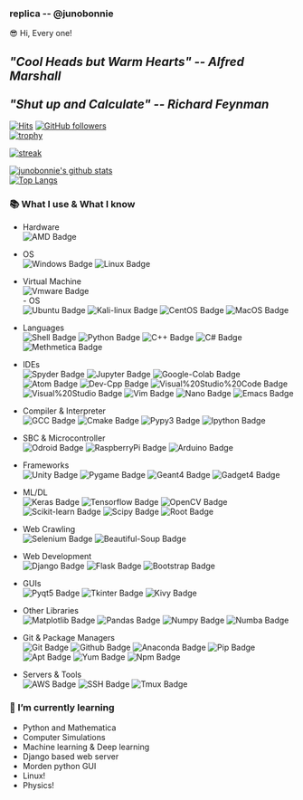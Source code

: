 ### replica -- @junobonnie

 😎 Hi, Every one!


## ***"Cool Heads but Warm Hearts" -- Alfred Marshall<br><br>"Shut up and Calculate" -- Richard Feynman***

[![Hits](https://hits.seeyoufarm.com/api/count/incr/badge.svg?url=https%3A%2F%2Fgithub.com%2Fjunobonnie)](https://github.com/junobonnie)
[![GitHub followers](https://img.shields.io/github/followers/junobonnie.svg?style=social&label=Follow&maxAge=2592000)](https://github.com/junobonnie?tab=followers)
<br>
[![trophy](https://github-profile-trophy.vercel.app/?username=junobonnie&theme=chalk&row=2&column=5)](https://github.com/ryo-ma/github-profile-trophy)

[![streak](https://github-readme-streak-stats.herokuapp.com/?user=junobonnie&theme=calm)](https://github.com/junobonnie)

[![junobonnie's github stats](https://github-readme-stats.vercel.app/api?username=junobonnie&show_icons=true&theme=dracula)](https://github.com/junobonnie)
<br>
[![Top Langs](https://github-readme-stats.vercel.app/api/top-langs/?username=junobonnie&layout=compact&langs_count=8&theme=dracula)](https://github.com/junobonnie)



### 📚 What I use & What I know
- Hardware <br>
![AMD Badge](http://img.shields.io/badge/-AMD-black?style=flat-square&logo=amd)

- OS <br>
![Windows Badge](http://img.shields.io/badge/-Windows-black?style=flat-square&logo=windows&logoColor=blue)
![Linux Badge](http://img.shields.io/badge/-WSL2-black?style=flat-square&logo=linux)

- Virtual Machine <br>
![Vmware Badge](http://img.shields.io/badge/-Vmware-black?style=flat-square&logo=vmware&logoColor=white)
<br>- OS <br>
![Ubuntu Badge](http://img.shields.io/badge/-Ubuntu-black?style=flat-square&logo=ubuntu)
![Kali-linux Badge](http://img.shields.io/badge/-Kali%20linux-black?style=flat-square&logo=kali-linux&logoColor=white)
![CentOS Badge](http://img.shields.io/badge/-CentOS-black?style=flat-square&logo=centos)
![MacOS Badge](http://img.shields.io/badge/-MacOS-black?style=flat-square&logo=macos)

- Languages <br>
![Shell Badge](http://img.shields.io/badge/-Shell%20Script-black?style=flat-square&logo=gnu-bash&logoColor=white)
![Python Badge](http://img.shields.io/badge/-Python-black?style=flat-square&logo=python&logoColor=white)
![C++ Badge](http://img.shields.io/badge/-C++-black?style=flat-square&logo=c%2B%2B&logoColor=blue)
![C# Badge](http://img.shields.io/badge/-C%23-black?style=flat-square&logo=c-sharp&logoColor=green)
![Methmetica Badge](http://img.shields.io/badge/-Mathematica-black?style=flat-square&logo=mathematica)

- IDEs <br>
![Spyder Badge](http://img.shields.io/badge/-Spyder-black?style=flat-square&logo=spyder-ide&logoColor=red)
![Jupyter Badge](http://img.shields.io/badge/-Jupyter-black?style=flat-square&logo=jupyter)
![Google-Colab Badge](http://img.shields.io/badge/-Google%20Colab-black?style=flat-square&logo=google-colab)
![Atom Badge](http://img.shields.io/badge/-Atom-black?style=flat-square&logo=atom&logoColor=green)
![Dev-Cpp Badge](http://img.shields.io/badge/-Dev%20C%2b%2b-black?style=flat-square&logo=dev%20c%2B%2B)
![Visual%20Studio%20Code Badge](http://img.shields.io/badge/-Visual%20Studio%20Code-black?style=flat-square&logo=visual%20studio%20code&logoColor=blue)
![Visual%20Studio Badge](http://img.shields.io/badge/-Visual%20Studio-black?style=flat-square&logo=visual%20studio&logoColor=purple)
![Vim Badge](http://img.shields.io/badge/-Vim-black?style=flat-square&logo=vim&logoColor=green)
![Nano Badge](http://img.shields.io/badge/-Nano-black?style=flat-square&logo=nano)
![Emacs Badge](http://img.shields.io/badge/-Emacs-black?style=flat-square&logo=emacs)

- Compiler & Interpreter <br>
![GCC Badge](http://img.shields.io/badge/-GCC-black?style=flat-square&logo=gcc)
![Cmake Badge](http://img.shields.io/badge/-Cmake-black?style=flat-square&logo=cmake)
![Pypy3 Badge](http://img.shields.io/badge/-Pypy3-black?style=flat-square&logo=pypy)
![Ipython Badge](http://img.shields.io/badge/-Ipython-black?style=flat-square&logo=Ipython)

- SBC & Microcontroller <br>
![Odroid Badge](http://img.shields.io/badge/-Odroid-black?style=flat-square&logo=android)
![RaspberryPi Badge](http://img.shields.io/badge/-Raspberry%20Pi-black?style=flat-square&logo=Raspberry-Pi&logoColor=red)
![Arduino Badge](http://img.shields.io/badge/-Arduino-black?style=flat-square&logo=arduino)

- Frameworks <br>
![Unity Badge](http://img.shields.io/badge/-Unity-black?style=flat-square&logo=unity)
![Pygame Badge](http://img.shields.io/badge/-Pygame-black?style=flat-square&logo=pygame)
![Geant4 Badge](http://img.shields.io/badge/-Geant4-black?style=flat-square&logo=geant4)
![Gadget4 Badge](http://img.shields.io/badge/-Gadget4-black?style=flat-square&logo=gadget4)

- ML/DL <br>
![Keras Badge](http://img.shields.io/badge/-Keras-black?style=flat-square&logo=keras&logoColor=red)
![Tensorflow Badge](http://img.shields.io/badge/-Tensorflow-black?style=flat-square&logo=tensorflow)
![OpenCV Badge](http://img.shields.io/badge/-OpenCV-black?style=flat-square&logo=opencv)
![Scikit-learn Badge](http://img.shields.io/badge/-Scikit%20learn-black?style=flat-square&logo=scikit-learn)
![Scipy Badge](http://img.shields.io/badge/-Scipy-black?style=flat-square&logo=scipy)
![Root Badge](http://img.shields.io/badge/-Root-black?style=flat-square&logo=root)

- Web Crawling <br>
![Selenium Badge](http://img.shields.io/badge/-Selenium-black?style=flat-square&logo=selenium)
![Beautiful-Soup Badge](http://img.shields.io/badge/-Beautiful%20Soup%204-black?style=flat-square&logo=beautiful-soup)

- Web Development <br>
![Django Badge](http://img.shields.io/badge/-Django-black?style=flat-square&logo=django&logoColor=green)
![Flask Badge](http://img.shields.io/badge/-Flask-black?style=flat-square&logo=flask)
![Bootstrap Badge](http://img.shields.io/badge/-Bootstrap-black?style=flat-square&logo=bootstrap)

- GUIs <br>
![Pyqt5 Badge](http://img.shields.io/badge/-Pyqt5-black?style=flat-square&logo=qt)
![Tkinter Badge](http://img.shields.io/badge/-Tkinter-black?style=flat-square&logo=tkinter)
![Kivy Badge](http://img.shields.io/badge/-Kivy-black?style=flat-square&logo=kivy)

- Other Libraries <br>
![Matplotlib Badge](http://img.shields.io/badge/-Matplotlib-black?style=flat-square&logo=matplotlib)
![Pandas Badge](http://img.shields.io/badge/-Pandas-black?style=flat-square&logo=pandas)
![Numpy Badge](http://img.shields.io/badge/-Numpy-black?style=flat-square&logo=numpy&logoColor=blue)
![Numba Badge](http://img.shields.io/badge/-Numba-black?style=flat-square&logo=numba)

- Git & Package Managers <br>
![Git Badge](http://img.shields.io/badge/-Git-black?style=flat-square&logo=git)
![Github Badge](http://img.shields.io/badge/-Github-black?style=flat-square&logo=github)
![Anaconda Badge](http://img.shields.io/badge/-Anaconda-black?style=flat-square&logo=anaconda)
![Pip Badge](http://img.shields.io/badge/-Pip-black?style=flat-square&logo=pip)
![Apt Badge](http://img.shields.io/badge/-Apt-black?style=flat-square&logo=apt)
![Yum Badge](http://img.shields.io/badge/-Yum-black?style=flat-square&logo=yum)
![Npm Badge](http://img.shields.io/badge/-Npm-black?style=flat-square&logo=npm)

- Servers & Tools <br>
![AWS Badge](http://img.shields.io/badge/-AWS-black?style=flat-square&logo=amazon-aws)
![SSH Badge](http://img.shields.io/badge/-SSH-black?style=flat-square&logo=ssh)
![Tmux Badge](http://img.shields.io/badge/-Tmux-black?style=flat-square&logo=tmux)

### 🌱 I’m currently learning
- Python and Mathematica
- Computer Simulations
- Machine learning & Deep learning
- Django based web server
- Morden python GUI
- Linux!
- Physics!
